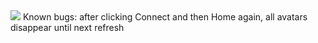 <img src="https://pbs.twimg.com/media/BwqEgttIcAAWSC1.png:large">
Known bugs:
after clicking Connect and then Home again, all avatars disappear until next refresh
